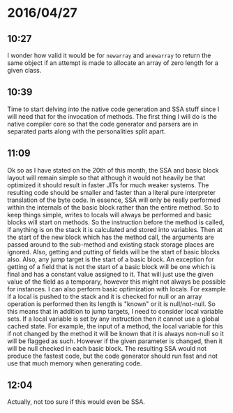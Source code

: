 # 2016/04/27

## 10:27

I wonder how valid it would be for `newarray` and `anewarray` to return the
same object if an attempt is made to allocate an array of zero length for a
given class.

## 10:39

Time to start delving into the native code generation and SSA stuff since I
will need that for the invocation of methods. The first thing I will do is the
native compiler core so that the code generator and parsers are in separated
parts along with the personalities split apart.

## 11:09

Ok so as I have stated on the 20th of this month, the SSA and basic block
layout will remain simple so that although it would not heavily be that
optimized it should result in faster JITs for much weaker systems. The
resulting code should be smaller and faster than a literal pure interpreter
translation of the byte code. In essence, SSA will only be really performed
within the internals of the basic block rather than the entire method. So to
keep things simple, writes to locals will always be performed and basic blocks
will start on methods. So the instruction before the method is called, if
anything is on the stack it is calculated and stored into variables. Then at
the start of the new block which has the method call, the arguments are passed
around to the sub-method and existing stack storage places are ignored. Also,
getting and putting of fields will be the start of basic blocks also. Also, any
jump target is the start of a basic block. An exception for getting of a field
that is not the start of a basic block will be one which is final and has a
constant value assigned to it. That will just use the given value of the
field as a temporary, however this might not always be possible for instances.
I can also perform basic optimization with locals. For example if a local is
pushed to the stack and it is checked for null or an array operation is
performed then its length is "known" or it is null/not-null. So this means that
in addition to jump targets, I need to consider local variable sets. If a local
variable is set by any instruction then it cannot use a global cached state.
For example, the input of a method, the local variable for this if not changed
by the method it will be known that it is always non-null so it will be flagged
as such. However if the given parameter is changed, then it will be null
checked in each basic block. The resulting SSA would not produce the fastest
code, but the code generator should run fast and not use that much memory
when generating code.

## 12:04

Actually, not too sure if this would even be SSA.

